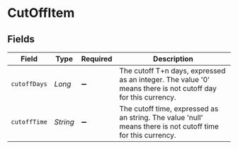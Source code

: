 # CutOffItem


## Fields

| Field                                                                                                        | Type                                                                                                         | Required                                                                                                     | Description                                                                                                  |
| ------------------------------------------------------------------------------------------------------------ | ------------------------------------------------------------------------------------------------------------ | ------------------------------------------------------------------------------------------------------------ | ------------------------------------------------------------------------------------------------------------ |
| `cutoffDays`                                                                                                 | *Long*                                                                                                       | :heavy_minus_sign:                                                                                           | The cutoff T+n days, expressed as an integer. The value '0' means there is not cutoff day for this currency. |
| `cutoffTime`                                                                                                 | *String*                                                                                                     | :heavy_minus_sign:                                                                                           | The cutoff time, expressed as an string. The value 'null' means there is not cutoff time for this currency.  |